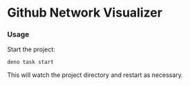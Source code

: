 # Github Network Visualizer

### Usage

Start the project:

```
deno task start
```

This will watch the project directory and restart as necessary.
